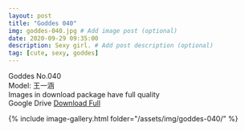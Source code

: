 ```yaml
---
layout: post
title: "Goddes 040"
img: goddes-040.jpg # Add image post (optional)
date: 2020-09-29 09:35:00
description: Sexy girl. # Add post description (optional)
tag: [cute, sexy, goddes]
---
```

Goddes No.040  
Model: 王一涵               
Images in download package have full quality                    
Google Drive [Download Full](http://gestyy.com/eeC81A)

{% include image-gallery.html folder="/assets/img/goddes-040/" %}

